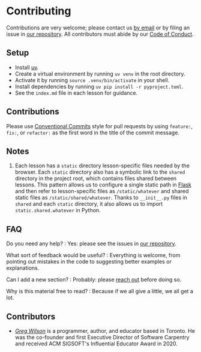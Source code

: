 # Contributing

Contributions are very welcome;
please contact us [by email][email] or by filing an issue in [our repository][repo].
All contributors must abide by our [Code of Conduct](./CODE_OF_CONDUCT.md).

## Setup

-   Install [uv][uv].
-   Create a virtual environment by running `uv venv` in the root directory.
-   Activate it by running `source .venv/bin/activate` in your shell.
-   Install dependencies by running `uv pip install -r pyproject.toml`.
-   See the `index.md` file in each lesson for guidance.

## Contributions

Please use [Conventional Commits][conventional] style for pull requests
by using `feature:`, `fix:`, or `refactor:` as the first word
in the title of the commit message.

## Notes

1.  Each lesson has a `static` directory lesson-specific files needed by the browser.
    Each `static` directory also has a symbolic link to the `shared` directory in the project root,
    which contains files shared between lessons.
    This pattern allows us to configure a single static path in [Flask][flask]
    and then refer to lesson-specific files as `/static/whatever`
    and shared static files as `/static/shared/whatever`.
    Thanks to `__init__.py` files in `shared` and each `static` directory,
    it also allows us to import `static.shared.whatever` in Python.

## FAQ

Do you need any help?
:   Yes: please see the issues in [our repository][repo].

What sort of feedback would be useful?
:   Everything is welcome,
    from pointing out mistakes in the code to suggesting better examples or explanations.

Can I add a new section?
:   Probably: please [reach out][email] before doing so.

Why is this material free to read?
:   Because if we all give a little, we all get a lot.

## Contributors

-   [*Greg Wilson*][wilson-greg] is a programmer, author, and educator based in Toronto.
    He was the co-founder and first Executive Director of Software Carpentry
    and received ACM SIGSOFT's Influential Educator Award in 2020.

[conventional]: https://www.conventionalcommits.org/
[email]: mailto:gvwilson@third-bit.com
[flask]: https://flask.palletsprojects.com/
[repo]: https://github.com/gvwilson/doris
[uv]: https://github.com/astral-sh/uv
[wilson-greg]: https://third-bit.com/
